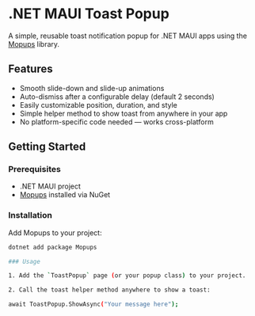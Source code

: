 # .NET MAUI Toast Popup

A simple, reusable toast notification popup for .NET MAUI apps using the [Mopups](https://github.com/LouisDor/mopups) library.

## Features

- Smooth slide-down and slide-up animations  
- Auto-dismiss after a configurable delay (default 2 seconds)  
- Easily customizable position, duration, and style  
- Simple helper method to show toast from anywhere in your app  
- No platform-specific code needed — works cross-platform  

## Getting Started

### Prerequisites

- .NET MAUI project  
- [Mopups](https://github.com/LouisDor/mopups) installed via NuGet

### Installation

Add Mopups to your project:

```bash
dotnet add package Mopups

### Usage

1. Add the `ToastPopup` page (or your popup class) to your project.

2. Call the toast helper method anywhere to show a toast:

await ToastPopup.ShowAsync("Your message here");
